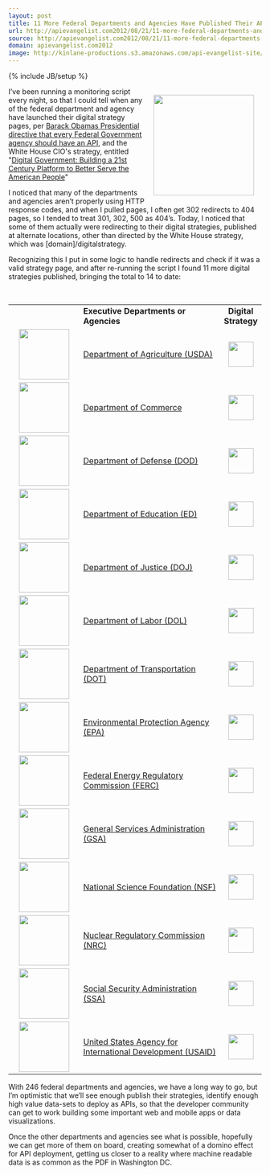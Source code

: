 ```yaml
---
layout: post
title: 11 More Federal Departments and Agencies Have Published Their API Digital Strategies
url: http://apievangelist.com2012/08/21/11-more-federal-departments-and-agencies-have-published-their-api-digital-strategies/
source: http://apievangelist.com2012/08/21/11-more-federal-departments-and-agencies-have-published-their-api-digital-strategies/
domain: apievangelist.com2012
image: http://kinlane-productions.s3.amazonaws.com/api-evangelist-site/blog/US_white_house_logo.png
---
```

{% include JB/setup %}
<p><img style="padding: 15px;" src="http://kinlane-productions.s3.amazonaws.com/api-evangelist/federal-government/US_white_house_logo.png" alt="" width="200" align="right" /></p>
<p>I&rsquo;ve been running a monitoring script every night, so that I could tell when any of the federal department and agency have launched their digital strategy pages, per <a title="Barack Obamas Presidential directive that every Federal Government agency should have an API" href="http://blog.apievangelist.com/2012/06/01/barak-obama-directs-all-federal-agencies-to-have-an-api/">Barack Obamas Presidential directive that every Federal Government agency should have an API</a>, and the White House CIO's strategy, entitled "<a href="http://www.whitehouse.gov/sites/default/files/omb/egov/digital-government/digital-government-strategy.pdf">Digital Government: Building a 21st Century Platform to Better Serve the American People</a>"</p>
<p>I noticed that many of the departments and agencies aren&rsquo;t properly using HTTP response codes, and when I pulled pages, I often get 302 redirects to 404 pages, so I tended to treat 301, 302, 500 as 404&rsquo;s.  Today, I noticed that some of them actually were redirecting to their digital strategies, published at alternate locations, other than directed by the White House strategy, which was [domain]/digitalstrategy.</p>
<p>Recognizing this I put in some logic to handle redirects and check if it was a valid strategy page, and after re-running the script I found 11 more digital strategies published, bringing the total to 14 to date:</p>
<p>&nbsp;</p>
<table border="0" cellspacing="1" cellpadding="5" width="100%">
<tbody>
<tr>
<td width="125" align="left">&nbsp;</td>
<td align="left"><strong>Executive Departments or Agencies</strong></td>
<td width="8%" align="center"><strong>Digital Strategy</strong></td>
</tr>
<tr>
<td height="100" align="center"><a href="http://www.usda.gov/" target="_blank"><img src="http://kinlane-productions.s3.amazonaws.com/digital-strategy/logos/usda.png" alt="" width="100" /></a></td>
<td align="left"><a href="http://www.usda.gov/" target="_blank">Department of Agriculture (USDA)</a></td>
<td align="center"><a class="thickbox" href="/federal_government_digital_strategy.php?a=usda&amp;TB_iframe=true&amp;height=500&amp;width=700"><img src="http://kinlane-productions.s3.amazonaws.com/icon-set/green-check-150.jpg" alt="" width="50" /></a></td>
</tr>
<tr>
<td height="100" align="center"><a href="http://www.commerce.gov/" target="_blank"><img src="http://kinlane-productions.s3.amazonaws.com/digital-strategy/logos/commerce.png" alt="" width="100" /></a></td>
<td align="left"><a href="http://www.commerce.gov/" target="_blank">Department of Commerce</a></td>
<td align="center"><a class="thickbox" href="/federal_government_digital_strategy.php?a=commerce&amp;TB_iframe=true&amp;height=500&amp;width=700"><img src="http://kinlane-productions.s3.amazonaws.com/icon-set/green-check-150.jpg" alt="" width="50" /></a></td>
</tr>
<tr>
<td height="100" align="center"><a href="http://www.defense.gov/" target="_blank"><img src="http://kinlane-productions.s3.amazonaws.com/digital-strategy/logos/defense.png" alt="" width="100" /></a></td>
<td align="left"><a href="http://www.defense.gov/" target="_blank">Department of Defense (DOD)</a></td>
<td align="center"><a class="thickbox" href="/federal_government_digital_strategy.php?a=defense&amp;TB_iframe=true&amp;height=500&amp;width=700"><img src="http://kinlane-productions.s3.amazonaws.com/icon-set/green-check-150.jpg" alt="" width="50" /></a></td>
</tr>
<tr>
<td height="100" align="center"><a href="http://www.ed.gov/" target="_blank"><img src="http://kinlane-productions.s3.amazonaws.com/digital-strategy/logos/ed.png" alt="" width="100" /></a></td>
<td align="left"><a href="http://www.ed.gov/" target="_blank">Department of Education (ED)</a></td>
<td align="center"><a class="thickbox" href="/federal_government_digital_strategy.php?a=ed&amp;TB_iframe=true&amp;height=500&amp;width=700"><img src="http://kinlane-productions.s3.amazonaws.com/icon-set/green-check-150.jpg" alt="" width="50" /></a></td>
</tr>
<tr>
<td height="100" align="center"><a href="http://www.justice.gov/" target="_blank"><img src="http://kinlane-productions.s3.amazonaws.com/digital-strategy/logos/justice.png" alt="" width="100" /></a></td>
<td align="left"><a href="http://www.justice.gov/" target="_blank">Department of Justice (DOJ)</a></td>
<td align="center"><a class="thickbox" href="/federal_government_digital_strategy.php?a=justice&amp;TB_iframe=true&amp;height=500&amp;width=700"><img src="http://kinlane-productions.s3.amazonaws.com/icon-set/green-check-150.jpg" alt="" width="50" /></a></td>
</tr>
<tr>
<td height="100" align="center"><a href="http://www.labor.gov/" target="_blank"><img src="http://kinlane-productions.s3.amazonaws.com/digital-strategy/logos/labor.png" alt="" width="100" /></a></td>
<td align="left"><a href="http://www.labor.gov/" target="_blank">Department of Labor (DOL)</a></td>
<td align="center"><a class="thickbox" href="/federal_government_digital_strategy.php?a=labor&amp;TB_iframe=true&amp;height=500&amp;width=700"><img src="http://kinlane-productions.s3.amazonaws.com/icon-set/green-check-150.jpg" alt="" width="50" /></a></td>
</tr>
<tr>
<td height="100" align="center"><a href="http://www.dot.gov/" target="_blank"><img src="http://kinlane-productions.s3.amazonaws.com/digital-strategy/logos/dot.png" alt="" width="100" /></a></td>
<td align="left"><a href="http://www.dot.gov/" target="_blank">Department of Transportation (DOT)</a></td>
<td align="center"><a class="thickbox" href="/federal_government_digital_strategy.php?a=dot&amp;TB_iframe=true&amp;height=500&amp;width=700"><img src="http://kinlane-productions.s3.amazonaws.com/icon-set/green-check-150.jpg" alt="" width="50" /></a></td>
</tr>
<tr>
<td height="100" align="center"><a href="http://www.epa.gov/" target="_blank"><img src="http://kinlane-productions.s3.amazonaws.com/digital-strategy/logos/epa.png" alt="" width="100" /></a></td>
<td align="left"><a href="http://www.epa.gov/" target="_blank">Environmental Protection Agency (EPA)</a></td>
<td align="center"><a class="thickbox" href="/federal_government_digital_strategy.php?a=epa&amp;TB_iframe=true&amp;height=500&amp;width=700"><img src="http://kinlane-productions.s3.amazonaws.com/icon-set/green-check-150.jpg" alt="" width="50" /></a></td>
</tr>
<tr>
<td height="100" align="center"><a href="http://www.ferc.gov/" target="_blank"><img src="http://kinlane-productions.s3.amazonaws.com/digital-strategy/logos/ferc.png" alt="" width="100" /></a></td>
<td align="left"><a href="http://www.ferc.gov/" target="_blank">Federal Energy Regulatory Commission (FERC)</a></td>
<td align="center"><a class="thickbox" href="/federal_government_digital_strategy.php?a=ferc&amp;TB_iframe=true&amp;height=500&amp;width=700"><img src="http://kinlane-productions.s3.amazonaws.com/icon-set/green-check-150.jpg" alt="" width="50" /></a></td>
</tr>
<tr>
<td height="100" align="center"><a href="http://www.gsa.gov/" target="_blank"><img src="http://kinlane-productions.s3.amazonaws.com/digital-strategy/logos/gsa.png" alt="" width="100" /></a></td>
<td align="left"><a href="http://www.gsa.gov/" target="_blank">General Services Administration (GSA)</a></td>
<td align="center"><a class="thickbox" href="/federal_government_digital_strategy.php?a=gsa&amp;TB_iframe=true&amp;height=500&amp;width=700"><img src="http://kinlane-productions.s3.amazonaws.com/icon-set/green-check-150.jpg" alt="" width="50" /></a></td>
</tr>
<tr>
<td height="100" align="center"><a href="http://www.nsf.gov/" target="_blank"><img src="http://kinlane-productions.s3.amazonaws.com/digital-strategy/logos/nsf.png" alt="" width="100" /></a></td>
<td align="left"><a href="http://www.nsf.gov/" target="_blank">National Science Foundation (NSF)</a></td>
<td align="center"><a class="thickbox" href="/federal_government_digital_strategy.php?a=nsf&amp;TB_iframe=true&amp;height=500&amp;width=700"><img src="http://kinlane-productions.s3.amazonaws.com/icon-set/green-check-150.jpg" alt="" width="50" /></a></td>
</tr>
<tr>
<td height="100" align="center"><a href="http://www.nrc.gov/" target="_blank"><img src="http://kinlane-productions.s3.amazonaws.com/digital-strategy/logos/nrc.png" alt="" width="100" /></a></td>
<td align="left"><a href="http://www.nrc.gov/" target="_blank">Nuclear Regulatory Commission (NRC)</a></td>
<td align="center"><a class="thickbox" href="/federal_government_digital_strategy.php?a=nrc&amp;TB_iframe=true&amp;height=500&amp;width=700"><img src="http://kinlane-productions.s3.amazonaws.com/icon-set/green-check-150.jpg" alt="" width="50" /></a></td>
</tr>
<tr>
<td height="100" align="center"><a href="http://www.ssa.gov/" target="_blank"><img src="http://kinlane-productions.s3.amazonaws.com/digital-strategy/logos/ssa.png" alt="" width="100" /></a></td>
<td align="left"><a href="http://www.ssa.gov/" target="_blank">Social Security Administration (SSA)</a></td>
<td align="center"><a class="thickbox" href="/federal_government_digital_strategy.php?a=ssa&amp;TB_iframe=true&amp;height=500&amp;width=700"><img src="http://kinlane-productions.s3.amazonaws.com/icon-set/green-check-150.jpg" alt="" width="50" /></a></td>
</tr>
<tr>
<td height="100" align="center"><a href="http://www.usaid.gov/" target="_blank"><img src="http://kinlane-productions.s3.amazonaws.com/digital-strategy/logos/usaid.png" alt="" width="100" /></a></td>
<td align="left"><a href="http://www.usaid.gov/" target="_blank">United States Agency for International Development (USAID)</a></td>
<td align="center"><a class="thickbox" href="/federal_government_digital_strategy.php?a=usaid&amp;TB_iframe=true&amp;height=500&amp;width=700"><img src="http://kinlane-productions.s3.amazonaws.com/icon-set/green-check-150.jpg" alt="" width="50" /></a></td>
</tr>
</tbody>
</table>
<p>With 246 federal departments and agencies, we have a long way to go, but I&rsquo;m optimistic that we&rsquo;ll see enough publish their strategies, identify enough high value data-sets to deploy as APIs, so that the developer community can get to work building some important web and mobile apps or data visualizations.</p>
<p>Once the other departments and agencies see what is possible, hopefully we can get more of them on board, creating somewhat of a domino effect for API deployment, getting us closer to a reality where machine readable data is as common as the PDF in Washington DC.</p>
